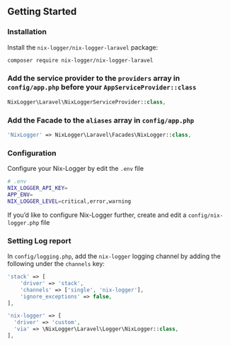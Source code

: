 ## Getting Started

### Installation
Install the `nix-logger/nix-logger-laravel` package:

```bash
composer require nix-logger/nix-logger-laravel
```
### Add the service provider to the `providers` array in `config/app.php` before your `AppServiceProvider::class`
```php
NixLogger\Laravel\NixLoggerServiceProvider::class,
```
### Add the Facade to the `aliases` array in `config/app.php`
```php
'NixLogger' => NixLogger\Laravel\Facades\NixLogger::class,
```


### Configuration
Configure your Nix-Logger by edit the `.env` file
```bash
# .env
NIX_LOGGER_API_KEY=
APP_ENV=
NIX_LOGGER_LEVEL=critical,error,warning
```
If you’d like to configure Nix-Logger further, create and edit a `config/nix-logger.php` file



### Setting Log report
In `config/logging.php`, add the `nix-logger` logging channel by adding the following under the `channels` key:
```php
'stack' => [
    'driver' => 'stack',
    'channels' => ['single', 'nix-logger'],
    'ignore_exceptions' => false,
],

'nix-logger' => [
  'driver' => 'custom',
  'via' => \NixLogger\Laravel\Logger\NixLogger::class,
],
```
